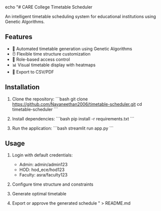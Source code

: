 echo "# CARE College Timetable Scheduler

An intelligent timetable scheduling system for educational institutions using Genetic Algorithms.

## Features

- 🎯 Automated timetable generation using Genetic Algorithms
- ⏰ Flexible time structure customization
- 👥 Role-based access control
- 📊 Visual timetable display with heatmaps
- 💾 Export to CSV/PDF

## Installation

1. Clone the repository:
\`\`\`bash
git clone https://github.com/Navaneethan2006/timetable-scheduler.git
cd timetable-scheduler
\`\`\`

2. Install dependencies:
\`\`\`bash
pip install -r requirements.txt
\`\`\`

3. Run the application:
\`\`\`bash
streamlit run app.py
\`\`\`

## Usage

1. Login with default credentials:
   - Admin: admin/admin123
   - HOD: hod_ece/hod123
   - Faculty: asra/faculty123

2. Configure time structure and constraints
3. Generate optimal timetable
4. Export or approve the generated schedule
" > README.md